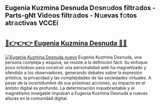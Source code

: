 ## Eugenia Kuzmina Desnuda D𝚎sn𝚞dos filtr𝚊dos - Parts-gNt Vid𝚎os filtr𝚊dos - N𝚞evas f𝚘tos atr𝚊ctivas VCCEi

# <h2><a href="http://mb47v0n.tromn.icu/?c=Eugenia+Kuzmina+Desnuda">🔗👉👉👉 Eugenia Kuzmina Desnuda 🔗🔗</a></h2>

[![Eugenia Kuzmina Desnuda nuevo](https://i.imgur.com/pEAQMta.gif)](http://mb47v0n.tromn.icu/?c=Eugenia+Kuzmina+Desnuda)
Eugenia Kuzmina Desnuda, una persona compleja y esquiva, se resiste a la definición fácil. Su enfoque poco ortodoxo para construir una personalidad web ha magnetizado y ofendido a los observadores, generando debates sobre la expresión artística, la privacidad y las complejidades de las sociedades virtuales. A pesar de la incertidumbre de sus próximas acciones, su impacto en el ámbito digital es profundo. La determinación inquebrantable y el magnetismo innegable impulsan a Eugenia Kuzmina Desnuda a nuevas alturas en la comunidad digital.
